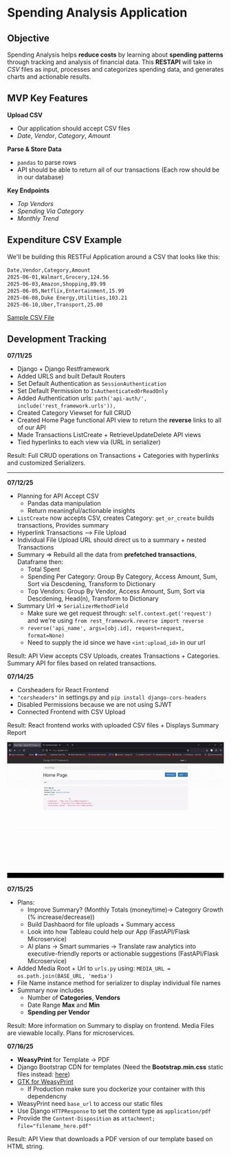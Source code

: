 # Spending Analysis Application 

## Objective 

Spending Analysis helps **reduce costs** by learning about **spending patterns** through tracking and analysis of financial data. This **RESTAPI** will take in *CSV* files as input, processes and categorizes spending data, and generates charts and actionable results.

## MVP Key Features 

**Upload CSV**
- Our application should accept CSV files 
- *Date*, *Vendor*, *Category*, *Amount*

**Parse & Store Data**
- `pandas` to parse rows 
- API should be able to return all of our transactions (Each row should be in our database)

**Key Endpoints**
- *Top Vendors* 
- *Spending Via Category*
- *Monthly Trend*

## Expenditure CSV Example 

We'll be building this RESTFul Application around a CSV that looks like this:

```csv
Date,Vendor,Category,Amount
2025-06-01,Walmart,Grocery,124.56
2025-06-03,Amazon,Shopping,89.99
2025-06-05,Netflix,Entertainment,15.99
2025-06-08,Duke Energy,Utilities,103.21
2025-06-10,Uber,Transport,25.00
```

[Sample CSV File](sample_transactions.csv) 

## Development Tracking 

**07/11/25**
- Django + Django Restframework 
- Added URLS and built Default Routers 
- Set Default Authentication as `SessionAuthentication` 
- Set Default Permission to `IsAuthenticatedOrReadOnly`
- Added Authentication urls: `path('api-auth/', include('rest_framework.urls')),`
- Created Category Viewset for full CRUD 
- Created Home Page functional API view to return the **reverse** links to all of our API 
- Made Transactions ListCreate + RetrieveUpdateDelete API views 
- Tied hyperlinks to each view via (URL in serializer)

Result: Full CRUD operations on Transactions + Categories with hyperlinks and customized Serializers.

---

**07/12/25**
- Planning for API Accept CSV 
  - Pandas data manipulation 
  - Return meaningful/actionable insights 
- `ListCreate` now accepts CSV, creates Category: `get_or_create` builds transactions, Provides summary 
- Hyperlink Transactions --> File Upload 
- Individual File Upload URL should direct us to a summary + nested Transactions 
- Summary => Rebuild all the data from **prefetched transactions**, Dataframe then:
  - Total Spent
  - Spending Per Category: Group By Category, Access Amount, Sum, Sort via Descdening, Transform to Dictionary 
  - Top Vendors: Group By Vendor, Access Amount, Sum, Sort via Descdening, Head(n), Transform to Dictionary
- Summary Url => `SerializerMethodField` 
  - Make sure we get request through: `self.context.get('request')` and we're using `from rest_framework.reverse import reverse`
  - `reverse('api_name', args=[obj.id], request=request, format=None)`
  - Need to supply the id since we have `<int:upload_id>` in our url 
  
Result: API View accepts CSV Uploads, creates Transactions + Categories. Summary API for files based on related transactions.

**07/14/25**
- Corsheaders for React Frontend 
- `"corsheaders"` in settings.py and `pip install django-cors-headers`
- Disabled Permissions because we are not using SJWT
- Connected Frontend with CSV Upload 

Result: React frontend works with uploaded CSV files + Displays Summary Report

<img src='spending_analysis_demo1.gif'>

**07/15/25**
- Plans:
  - Improve Summary? (Monthly Totals (money/time)-> Category Growth (% increase/decrease))
  - Build Dashbaord for file uploads + Summary access
  - Look into how Tableau could help our App (FastAPI/Flask Microservice)
  - AI plans -> Smart summaries -> Translate raw analytics into executive-friendly reports or actionable suggestions (FastAPI/Flask Microservice)
- Added Media Root + Url to `urls.py` using: `MEDIA_URL = os.path.join(BASE_URL, 'media')`
- File Name instance method for serializer to display individual file names
- Summary now includes
  - Number of **Categories**, **Vendors** 
  - Date Range **Max** and **Min**
  - **Spending per Vendor**
  
Result: More information on Summary to display on frontend. Media Files are viewable locally. Plans for microservices.


**07/16/25**
- **WeasyPrint** for Template -> PDF 
- Django Bootstrap CDN for templates (Need the **Bootstrap.min.css** static files instead: [here](https://getbootstrap.com/docs/5.3/getting-started/download/))
- [GTK for WeasyPrint](https://github.com/tschoonj/GTK-for-Windows-Runtime-Environment-Installer/releases)
  - If Production make sure you dockerize your container with this dependencny 
- WeasyPrint need `base_url` to access our static files 
- Use Django `HTTPResponse` to set the content type as `application/pdf` 
- Proviide the `Content-Disposition` as `attachment; file="filename_here.pdf"`

Result: API View that downloads a PDF version of our template based on HTML string.